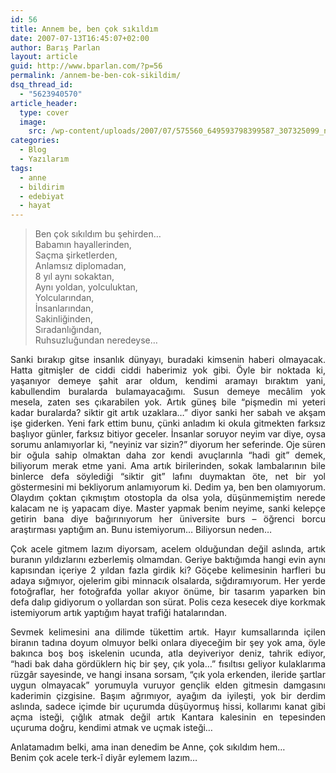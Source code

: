 ```yaml
---
id: 56
title: Annem be, ben çok sıkıldım
date: 2007-07-13T16:45:07+02:00
author: Barış Parlan
layout: article
guid: http://www.bparlan.com/?p=56
permalink: /annem-be-ben-cok-sikildim/
dsq_thread_id:
  - "5623940570"
article_header:
  type: cover
  image:
    src: /wp-content/uploads/2007/07/575560_649593798399587_307325099_n-e1424073863190.jpg
categories:
  - Blog
  - Yazılarım
tags:
  - anne
  - bildirim
  - edebiyat
  - hayat
---
```


> Ben çok sıkıldım bu şehirden&#8230;  
> Babamın hayallerinden,  
> Saçma şirketlerden,  
> Anlamsız diplomadan,  
> 8 yıl aynı sokaktan,  
> Aynı yoldan, yolculuktan,  
> Yolcularından,  
> İnsanlarından,  
> Sakinliğinden,  
> Sıradanlığından,  
> Ruhsuzluğundan neredeyse&#8230;

<p align="justify">
  Sanki bırakıp gitse insanlık dünyayı, buradaki kimsenin haberi olmayacak. Hatta gitmişler de ciddi ciddi haberimiz yok gibi. Öyle bir noktada ki, yaşanıyor demeye şahit arar oldum, kendimi aramayı bıraktım yani, kabullendim buralarda bulamayacağımı. Susun demeye mecâlim yok mesela, zaten ses çıkarabilen yok. Artık güneş bile &#8220;pişmedin mi yeteri kadar buralarda? siktir git artık uzaklara&#8230;&#8221; diyor sanki her sabah ve akşam işe giderken. Yeni fark ettim bunu, çünki anladım ki okula gitmekten farksız başlıyor günler, farksız bitiyor geceler. İnsanlar soruyor neyim var diye, oysa sorumu anlamıyorlar ki, &#8220;neyiniz var sizin?&#8221; diyorum her seferinde. Oje süren bir oğula sahip olmaktan daha zor kendi avuçlarınla &#8220;hadi git&#8221; demek, biliyorum merak etme yani. Ama artık birilerinden, sokak lambalarının bile binlerce defa söylediği &#8220;siktir git&#8221; lafını duymaktan öte, net bir yol göstermesini mi bekliyorum anlamıyorum ki. Dedim ya, ben ben olamıyorum. Olaydım çoktan çıkmıştım otostopla da olsa yola, düşünmemiştim nerede kalacam ne iş yapacam diye. Master yapmak benim neyime, sanki kelepçe getirin bana diye bağırınıyorum her üniversite burs &#8211; öğrenci borcu araştırması yaptığım an. Bunu istemiyorum&#8230; Biliyorsun neden&#8230;
</p>

<p style="text-align: justify;">
  Çok acele gitmem lazım diyorsam, acelem olduğundan değil aslında, artık buranın yıldızlarını ezberlemiş olmamdan. Geriye baktığımda hangi evin aynı kapısından içeriye 2 yıldan fazla girdik ki? Göçebe kelimesinin harfleri bu adaya sığmıyor, ojelerim gibi minnacık olsalarda, sığdıramıyorum. Her yerde fotoğraflar, her fotoğrafda yollar akıyor önüme, bir tasarım yaparken bin defa dalıp gidiyorum o yollardan son sürat. Polis ceza kesecek diye korkmak istemiyorum artık yaptığım hayat trafiği hatalarından.
</p>

<p style="text-align: justify;">
  Sevmek kelimesini ana dilimde tükettim artık. Hayır kumsallarında içilen biranın tadına doyum olmuyor belki onlara diyeceğim bir şey yok ama, öyle bakınca boş boş iskelenin ucunda, atla deyiveriyor deniz, tahrik ediyor, &#8220;hadi bak daha gördüklern hiç bir şey, çık yola&#8230;&#8221; fısıltısı geliyor kulaklarıma rüzgâr sayesinde, ve hangi insana sorsam, &#8220;çık yola erkenden, ileride şartlar uygun olmayacak&#8221; yorumuyla vuruyor gençlik elden gitmesin damgasını kaderimin çizgisine. Başım ağrımıyor, ayağım da iyileşti, yok bir derdim aslında, sadece içimde bir uçurumda düşüyormuş hissi, kollarımı kanat gibi açma isteği, çığlık atmak değil artık Kantara kalesinin en tepesinden uçuruma doğru, kendimi atmak ve uçmak isteği&#8230;
</p>

Anlatamadım belki, ama inan denedim be Anne, çok sıkıldım hem&#8230;  
Benim çok acele terk-î diyâr eylemem lazım&#8230;
